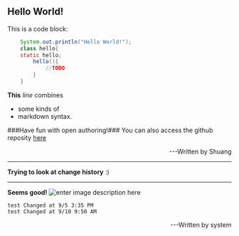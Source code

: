 Hello World!
---

This is a code block:
```java
    System.out.println("Hello World!");
    class hello{
    static hello;
        hello(){
            //TODO
        }
    }
```
**This** _line_ combines

- some kinds of 
- markdown syntax.

###Have fun with open authoring!###
You can also access the github reposity [here](https://github.com/openauthor/OpenAuthoring)
<p style='text-align:right'>---Written by Shuang<p>

----------
**Trying to look at change history**
:)

----------
**Seems good!**
![enter image description here][1]

    test Changed at 9/5 3:35 PM
    test Changed at 9/10 9:50 AM

<p style='text-align:right'>---Written by system<p>


  [1]: http://www.studypress.info/wp-content/uploads/2013/06/smile-300x300.png